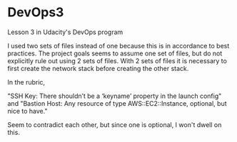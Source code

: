 # DevOps3
Lesson 3 in Udacity's DevOps program

I used two sets of files instead of one because this is in accordance to best practices. The project goals seems to assume one set of files, but do not explicitly rule out using 2 sets of files. With 2 sets of files it is necessary to first create the network stack before creating the other stack. 

In the rubric,

"SSH Key: There shouldn’t be a ‘keyname’ property in the launch config"
and
"Bastion Host: Any resource of type AWS::EC2::Instance, optional, but nice to have."

Seem to contradict each other, but since one is optional, I won't dwell on this.
